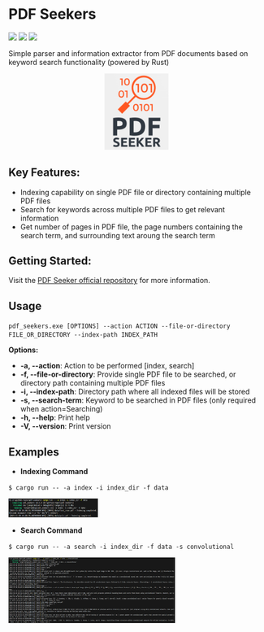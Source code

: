 # PDF Seekers

![](https://img.shields.io/badge/license-MIT-green)
![](https://img.shields.io/badge/Powered%20By-Rust-blue)
![](https://img.shields.io/badge/crates.io-v0.1.0-blue
)

Simple parser and information extractor from PDF documents based on keyword search functionality (powered by Rust)

<p align="center">
<img
  src="/logo/pdf_seeker.png"
  title="PDF-Seeker"
  width="25%"
  height="25%">
</p>

## Key Features:
- Indexing capability on single PDF file or directory containing multiple PDF files
- Search for keywords across multiple PDF files to get relevant information
- Get number of pages in PDF file, the page numbers containing the search term, and surrounding text aroung the search term

## Getting Started:
Visit the [PDF Seeker official repository](https://github.com/oss-rust-github-io/pdf-seekers.git) for more information.

## Usage
`pdf_seekers.exe [OPTIONS] --action ACTION --file-or-directory FILE_OR_DIRECTORY --index-path INDEX_PATH`

**Options:**
- **-a, --action**: Action to be performed [index, search]
- **-f, --file-or-directory**: Provide single PDF file to be searched, or directory path containing multiple PDF files
- **-i, --index-path**: Directory path where all indexed files will be stored
- **-s, --search-term**: Keyword to be searched in PDF files (only required when action=Searching)
- **-h, --help**: Print help
- **-V, --version**: Print version

## Examples

- **Indexing Command**

`$ cargo run -- -a index -i index_dir -f data`

<p align="left">
<img
  src="examples\indexing_example.png"
  title="PDF-Seeker"
  width="35%"
  height="35%">
</p>

- **Search Command**

`$ cargo run -- -a search -i index_dir -f data -s convolutional`

<p align="left">
<img
  src="examples\search_example.png"
  title="PDF-Seeker"
  width="65%"
  height="35%">
</p>
